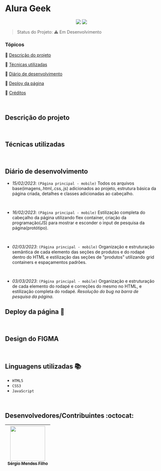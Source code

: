 <h1>Alura Geek</h1> 

<p align="center">
  <img src="http://img.shields.io/static/v1?label=VSCode&message=1.75.0&color=blue&style=for-the-badge"/>
  <img src="http://img.shields.io/static/v1?label=STATUS&message=EM%20DESENVOLVIMENTO&color=RED&style=for-the-badge"/>
</p>

> Status do Projeto: :warning: Em Desenvolvimento

### Tópicos 

:small_blue_diamond: [Descrição do projeto](#descrição-do-projeto)

:small_blue_diamond: [Técnicas utilizadas](#técnicas-utilizadas)

:small_blue_diamond: [Diário de desenvolvimento](#diário-de-desenvolvimento)

:small_blue_diamond: [Deploy da página](#deploy-da-página-dash)

:small_blue_diamond: [Créditos](#design-do-figma)

<br>

## Descrição do projeto 

<p align="justify">

</p>

<br>

## Técnicas utilizadas

<br>

## Diário de desenvolvimento

 * <i>15/02/2023</i>: `(Página principal - mobile)` Todos os arquivos base(imagens,.html,.css,.js) adicionados ao projeto, estrutura básica da página criada, detalhes e classes adicionadas ao cabeçalho.
<br>
  
  * <i>16/02/2023</i>: `(Página principal - mobile)` Estilização completa do cabeçalho da página utilizando flex container, criação da programação(JS) para mostrar e esconder o input de pesquisa da página(protótipo).
<br>

  * <i>02/03/2023</i>: `(Página principal - mobile)` Organização e estruturação semântica de cada elemento das seções de produtos e do rodapé dentro do HTML e estilização das seções de "produtos" utilizando grid containers e espaçamentos padrões.
<br>

  * <i>03/03/2023</i>: `(Página principal - mobile)` Organização e estruturação de cada elemento do rodapé e correções do mesmo no HTML, e estilização completa do rodapé. *Resolução do bug na barra de pesquisa da página*.
## Deploy da página :dash:

>

<br>

## Design do FIGMA

>

<br>

## Linguagens utilizadas :books:

- `HTML5`
- `CSS3`
- `JavaScript`

<br>

## Desenvolvedores/Contribuintes :octocat:

| [<img src="https://avatars.githubusercontent.com/u/109549530?s=400&u=383b5445959d99d74a62089d5391bf01e851c147&v=4" width=115><br><sub>Sérgio Mendes Filho</sub>](https://github.com/Diana-ops) |
| :---: |
